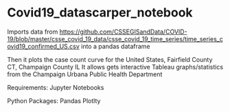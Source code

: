 # Covid19_datascarper_notebook
Imports data from https://github.com/CSSEGISandData/COVID-19/blob/master/csse_covid_19_data/csse_covid_19_time_series/time_series_covid19_confirmed_US.csv into a pandas dataframe

Then it plots the case count curve for the United States, Fairfield County CT, Champaign County IL
It allows gets interactive Tableau graphs/statistics from the Champaign Urbana Public Health Department

Requirements:
Jupyter Notebooks

Python Packages:
Pandas
Plotlty
